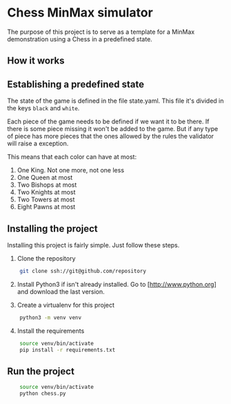 # Chess MinMax simulator

The purpose of this project is to serve as a template for a MinMax demonstration using a Chess in a predefined state.

## How it works

## Establishing a predefined state

The state of the game is defined in the file state.yaml. This file it's divided in the keys `black` and `white`.

Each piece of the game needs to be defined if we want it to be there. If there is some piece missing it won't be added 
to the game. But if any type of piece has more pieces that the ones allowed by the rules the validator will raise a exception.

This means that each color can have at most:

1. One King. Not one more, not one less
2. One Queen at most
3. Two Bishops at most
4. Two Knights at most
5. Two Towers at most
6. Eight Pawns at most

## Installing the project

Installing this project is fairly simple. Just follow these steps.

1. Clone the repository

``` bash
    git clone ssh://git@github.com/repository
```

2. Install Python3 if isn't already installed. Go to [http://www.python.org] and download the last version. 

3. Create a virtualenv for this project

``` bash
    python3 -m venv venv
```

4. Install the requirements
``` bash
    source venv/bin/activate
    pip install -r requirements.txt
```

## Run the project

``` bash
    source venv/bin/activate
    python chess.py
```